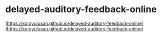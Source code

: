 # delayed-auditory-feedback-online

[https://korayulusan.github.io/delayed-auditory-feedback-online](https://korayulusan.github.io/delayed-auditory-feedback-online)
